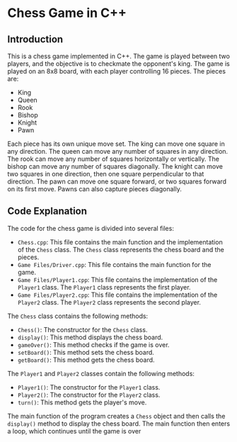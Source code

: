 # Chess Game in C++

## Introduction

This is a chess game implemented in C++. The game is played between two players, and the objective is to checkmate the opponent's king. The game is played on an 8x8 board, with each player controlling 16 pieces. The pieces are:

* King
* Queen
* Rook
* Bishop
* Knight
* Pawn

Each piece has its own unique move set. The king can move one square in any direction. The queen can move any number of squares in any direction. The rook can move any number of squares horizontally or vertically. The bishop can move any number of squares diagonally. The knight can move two squares in one direction, then one square perpendicular to that direction. The pawn can move one square forward, or two squares forward on its first move. Pawns can also capture pieces diagonally.

## Code Explanation

The code for the chess game is divided into several files:

* `Chess.cpp`: This file contains the main function and the implementation of the `Chess` class. The `Chess` class represents the chess board and the pieces.
* `Game Files/Driver.cpp`: This file contains the main function for the game.
* `Game Files/Player1.cpp`: This file contains the implementation of the `Player1` class. The `Player1` class represents the first player.
* `Game Files/Player2.cpp`: This file contains the implementation of the `Player2` class. The `Player2` class represents the second player.

The `Chess` class contains the following methods:

* `Chess()`: The constructor for the `Chess` class.
* `display()`: This method displays the chess board.
* `gameOver()`: This method checks if the game is over.
* `setBoard()`: This method sets the chess board.
* `getBoard()`: This method gets the chess board.

The `Player1` and `Player2` classes contain the following methods:

* `Player1()`: The constructor for the `Player1` class.
* `Player2()`: The constructor for the `Player2` class.
* `turn()`: This method gets the player's move.

The main function of the program creates a `Chess` object and then calls the `display()` method to display the chess board. The main function then enters a loop, which continues until the game is over
